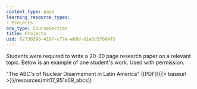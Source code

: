 ```yaml
---
content_type: page
learning_resource_types:
- Projects
ocw_type: CourseSection
title: Projects
uid: 62730290-4197-c77e-e68d-d1a5d37684f5
---
```


Students were required to write a 20-30 page research paper on a relevant topic. Below is an example of one student's work. Used with permission.

"The ABC's of Nuclear Disarmament in Latin America" ([PDF]({{< baseurl >}}/resources/mit17_951s09_abcs))